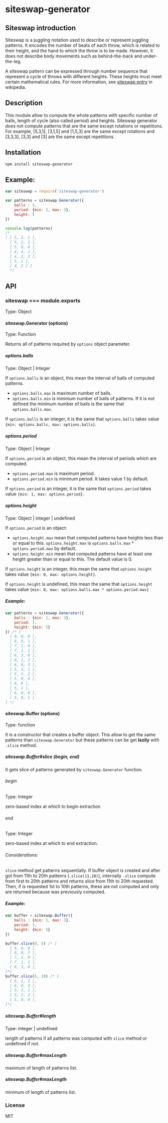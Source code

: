 # siteswap-generator

## Siteswap introduction
Siteswap is a juggling notation used to describe or represent juggling patterns. It encodes the number of beats of each throw, which is related to their height, and the hand to which the throw is to be made. However, it does not describe body movements such as behind-the-back and under-the-leg.

A siteswap pattern can be expressed through number sequence that represent a cycle of throws with different heights. These heights must meet certain mathematical rules. For more information, see [siteswap entry](http://en.wikipedia.org/wiki/Siteswap) in wikipedia.

## Description
This module allow to compute the whole patterns with specific number of balls, length of cycle (also called period) and heights. Siteswap generator does not compute patterns that are the same except rotations or repetitions. For example, [5,3,1], [3,1,5] and [1,5,3] are the same except rotations and [3,3,3], [3,3] and [3] are the same except repetitions.

## Installation
``` bash
npm install siteswap-generator
```

## Example:
``` javascript
var siteswap = require('siteswap-generator')

var patterns = siteswap.Generator({
    balls : 3,
    period: {min: 2, max: 3},
    height: 5
})

console.log(patterns)
/*
[ [ 5, 3, 1 ],
  [ 5, 2, 2 ],
  [ 5, 0, 4 ],
  [ 4, 4, 1 ],
  [ 4, 2, 3 ],
  [ 5, 1 ],
  [ 4, 2 ] ]
  */
```

## API

### siteswap === module.exports
Type: Object
#### siteswap.Generator (options)
Type: Function

Returns all of patterns required by `options` object parameter.

##### options.balls
Type: Object | Integer

If `options.balls` is an object, this mean the interval of balls of computed patterns.
- `options.balls.max` is maximum number of balls. 
- `options.balls.min` is minimum number of balls of patterns. If it is not defined the minimum number of balls is the same that `options.balls.max`.

If `options.balls` is an integer, it is the same that `options.balls` takes value `{min: options.balls, max: options.balls}`.

##### options.period
Type: Object | Integer

If `options.period` is an object, this mean the interval of periods which are computed.
- `options.period.max` is maximum period.
- `options.period.min` is minimum period. It takes value 1 by default.

If `options.period` is an integer, it is the same that `options.period` takes value `{min: 1, max: options.period}`.

##### options.height
Type: Object | integer | undefined

If `options.period` is an object:
- `options.height.max` mean that computed patterns have heights less than or equal to this. `options.height.max` is `options.balls.max` * `options.period.max` by default.
- `options.height.min` mean that computed patterns have at least one height greater than or equal to this. The default value is 0.

If `options.height` is an integer, this mean the same that `options.height` takes value `{min: 0, max: options.height}`.

If `options.height` is undefined, this mean the same that `options.height` takes value `{min: 0, max: options.balls.max * options.period.max}`

##### Example:
``` javascript
var patterns = siteswap.Generator({
    balls : {min: 1, max: 3},
    period: 3,
    height: {min: 5}
}) /* [ 
  [ 9, 0, 0 ],
  [ 8, 0, 1 ],
  [ 7, 2, 0 ],
  [ 7, 1, 1 ],
  [ 6, 3, 0 ],
  [ 6, 1, 2 ],
  [ 6, 0, 3 ],
  [ 5, 3, 1 ],
  [ 5, 2, 2 ],
  [ 5, 0, 4 ],
  [ 6, 0 ],
  [ 5, 1 ],
  [ 6, 0, 0 ],
  [ 5, 0, 1 ] 
] */
```

#### siteswap.Buffer (options)
Type: function

It is a constructor that creates a buffer object. This allow to get the same patterns than `siteswap.Generator` but these patterns can be get **lazily** with `.slice` method.

##### siteswap.Buffer#slice (begin, end)

It gets slice of patterns generated by `siteswap.Generator` function.

###### begin

Type: Integer

zero-based index at which to begin extraction

###### end

Type: Integer

zero-based index at which to end extraction.

###### Considerations:
`slice` method get patterns sequentially. If buffer object is created and after got from 11th to 20th pattenrs (`.slice(11,20)`), internally `.slice` compute from first to 20th patterns and returns slice from 11th to 20th requested. Then, if is requested 1st to 10th patterns, these are not computed and only are returned because was previously computed.

##### Example:

``` javascript
var buffer = siteswap.Buffer({
    balls : {min: 1, max: 3},
    period: 3,
    height: {min: 5}
})

buffer.slice(0, 5) /* [
  [ 9, 0, 0 ],
  [ 8, 0, 1 ],
  [ 7, 2, 0 ],
  [ 7, 1, 1 ],
  [ 6, 3, 0 ],
]*/
buffer.slice(5, 10) /* [
  [ 6, 1, 2 ],
  [ 6, 0, 3 ],
  [ 5, 3, 1 ],
  [ 5, 2, 2 ],
  [ 5, 0, 4 ],
]*/
```

##### siteswap.Buffer#length
Type: integer | undefined

length of patterns if all patterns was computed with `slice` method or undefined if not.

##### siteswap.Buffer#maxLength
maximum of length of patterns list.

##### siteswap.Buffer#maxLength
minimum of length of patterns list.


### License
MIT
